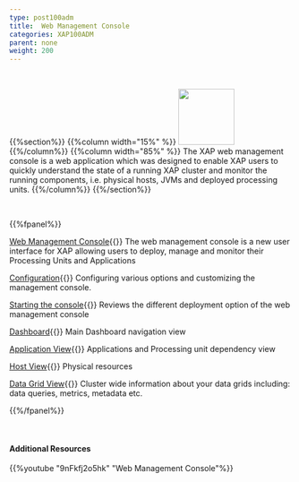 ```yaml
---
type: post100adm
title:  Web Management Console
categories: XAP100ADM
parent: none
weight: 200
---
```


<br>

{{%section%}}
{{%column width="15%" %}}
<img src="/attachment_files/subject/WebManagementConsole.png" width="100" height="100">
{{%/column%}}
{{%column width="85%" %}}
The XAP web management console is a web application which was designed to enable XAP users to quickly understand the state of a running XAP cluster and monitor the running components, i.e. physical hosts, JVMs and deployed processing units.
{{%/column%}}
{{%/section%}}

<br>

{{%fpanel%}}

[Web Management Console](./web-management-console-console.html){{<wbr>}}
The web management console is a new user interface for XAP allowing users to deploy, manage and monitor their Processing Units and Applications

[Configuration](./web-management-console-configuration.html){{<wbr>}}
Configuring various options and customizing the management console.

[Starting the console](./web-management-console-starting.html){{<wbr>}}
Reviews the different deployment option of the web management console

[Dashboard](./web-management-dashboard-view.html){{<wbr>}}
Main Dashboard navigation view

[Application View](./web-management-application-view.html){{<wbr>}}
Applications and Processing unit dependency view

[Host View](./web-management-hosts-view.html){{<wbr>}}
Physical resources

[Data Grid View](./web-management-data-grid-view.html){{<wbr>}}
Cluster wide information about your data grids including: data queries, metrics, metadata etc.

{{%/fpanel%}}

<br>

#### Additional Resources
{{%youtube "9nFkfj2o5hk"  "Web Management Console"%}}



